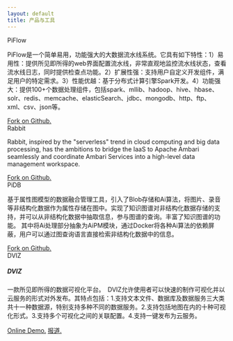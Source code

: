 ```yaml
---
layout: default
title: 产品与工具
---
```

    
<div class="row">
    <div class="card col-11">
        <div class="card-header">
            PiFlow
        </div>
        <div class="card-body">
            <p class="card-text">PiFlow是一个简单易用，功能强大的大数据流水线系统。它具有如下特性：1）易用性：提供所见即所得的web界面配置流水线，非常直观地监控流水线状态，查看流水线日志，同时提供检查点功能。2）扩展性强：支持用户自定义开发组件，满足用户的特定需求。3）性能优越：基于分布式计算引擎Spark开发。4）功能强大：提供100+个数据处理组件，包括spark、mllib、hadoop、hive、hbase、solr、redis、memcache、elasticSearch、jdbc、mongodb、http、ftp、xml、csv、json等。</p>
            <a href="https://github.com/cas-bigdatalab/piflow"> Fork on Github.</a>
        </div>
    </div>
</div>
<div class="row">
    <div class="card col-11">
        <div class="card-header">
            Rabbit
        </div>
        <div class="card-body">
            <p class="card-text">Rabbit, inspired by the "serverless" trend in cloud computing and big data processing, has the ambitions to bridge the IaaS to Apache Ambari seamlessly and coordinate Ambari Services into a high-level data management workspace.</p>
            <a href="https://github.com/cas-bigdatalab/rabbit"> Fork on Github.</a>
        </div>
    </div>
</div>
<div class="row">
    <div class="card col-11">
        <div class="card-header">
            PiDB
        </div>
        <div class="card-body">
            <p class="card-text">基于属性图模型的数据融合管理工具，引入了Blob存储和Ai算法，将图片、录音等非结构化数据作为属性存储在图中。实现了知识图谱对非结构化数据存储的支持，并可以从非结构化数据中抽取信息，参与图谱的查询。丰富了知识图谱的功能。
其中将Ai处理部分抽象为AiPM模块，通过Docker将各种Ai算法的依赖屏蔽，用户可以通过图查询语言直接检索非结构化数据中的信息。</p>
            <a href="https://github.com/cas-bigdatalab/pidb-engine"> Fork on Github.</a>
        </div>
    </div>
</div>
<div class="row">
    <div class="card col-11">
        <div class="card-header">
            DVIZ
        </div>
        <div class="card-body">
            <h5 class="card-title">DVIZ</h5>
            <p class="card-text">一款所见即所得的数据可视化平台。　DVIZ允许使用者可以快速的制作可视化并以云服务的形式对外发布。其特点包括：1.支持文本文件、数据库及数据服务三大类共十一种数据源，特别支持多种不同的数据服务。2.支持包括地图在内的十种可视化形式。3.支持多个可视化之间的关联配置。4.支持一键发布为云服务。 </p>
            <a href="http://www.dviz.cn/dviz"> Online Demo.</a> <a href="http://www.cnic.cas.cn/eyk/e_2015/03/fwtg/201508/t20150807_4408438.html"> 报道.</a>
        </div>
    </div>
</div>


<!--
<h4>专利成果</h4>
<p>
    <a href="{{ site.base }}/bib/pubs_patent.bib">Download BibTeX.</a>
</p>

{% include pubs_patent.html %}
-->
